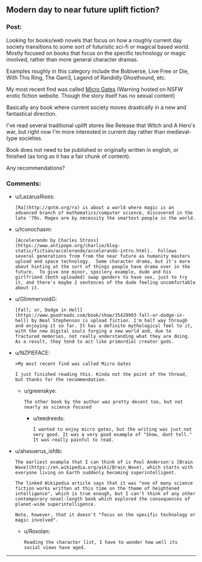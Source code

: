 ## Modern day to near future uplift fiction?

### Post:

Looking for books/web novels that focus on how a roughly current day society transitions to some sort of futuristic sci-fi or magical based world. Mostly focused on books that focus on the specific technology or magic involved, rather than more general character dramas.

Examples roughly in this category include the Bobiverse, Live Free or Die, With This Ring, The Gam3, Legend of Randidly Ghosthound, etc.

My most recent find was called [Micro Gates](https://storiesonline.net/s/17944/micro-gates) (Warning hosted on NSFW erotic fiction website. Though the story itself has no sexual content)

Basically any book where current society moves drastically in a new and fantastical direction.

I've read several traditional uplift stores like Release that Witch and A Hero's war, but right now I'm more interested in current day rather than medieval-type societies.

Book does not need to be published or originally written in english, or finished (as long as it has a fair chunk of content).

Any recommendations?

### Comments:

- u/LazarusRises:
  ```
  [Ra](http://qntm.org/ra) is about a world where magic is an advanced branch of mathematics/computer science, discovered in the late '70s. Mages are by necessity the smartest people in the world.
  ```

- u/Iconochasm:
  ```
  [Accelerando by Charles Stross](https://www.antipope.org/charlie/blog-static/fiction/accelerando/accelerando-intro.html).  Follows several generations from from the near future as humanity masters upload and space technology.  Some character drama, but it's more about hinting at the sort of things people have drama over in the future.  To give one minor, spoilery example, dude and his girlfriend (both uploaded) swap genders to have sex, just to try it, and there's maybe 2 sentences of the dude feeling uncomfortable about it.
  ```

- u/GlimmervoidG:
  ```
  [Fall; or, Dodge in Hell](https://www.goodreads.com/book/show/35429993-fall-or-dodge-in-hell) by Neal Stephenson is upload fiction. I'm half way through and enjoying it so far. It has a definite mythological feel to it, with the new digital souls forging a new world and, due to fractured memories, not really understanding what they are doing. As a result, they tend to act like primordial creator gods.
  ```

- u/NZPIEFACE:
  ```
  >My most recent find was called Micro Gates 

  I just finished reading this. Kinda not the point of the thread, but thanks for the recommendation.
  ```

  - u/greenskye:
    ```
    The other book by the author was pretty decent too, but not nearly as science focused
    ```

    - u/teedreeds:
      ```
      I wanted to enjoy micro gates, but the writing was just not very good. It was a very good example of "Show, dont tell." It was really painful to read.
      ```

- u/ahasuerus_isfdb:
  ```
  The earliest example that I can think of is Poul Anderson's [Brain Wave](https://en.wikipedia.org/wiki/Brain_Wave), which starts with everyone living on Earth suddenly becoming superintelligent.

  The linked Wikipedia article says that it was "one of many science fiction works written at this time on the theme of heightened intelligence", which is true enough, but I can't think of any other contemporary novel-length book which explored the consequences of planet-wide superintelligence.

  Note, however, that it doesn't "focus on the specific technology or magic involved".
  ```

  - u/Roxolan:
    ```
    Reading the character list, I have to wonder how well its social views have aged.
    ```

---

